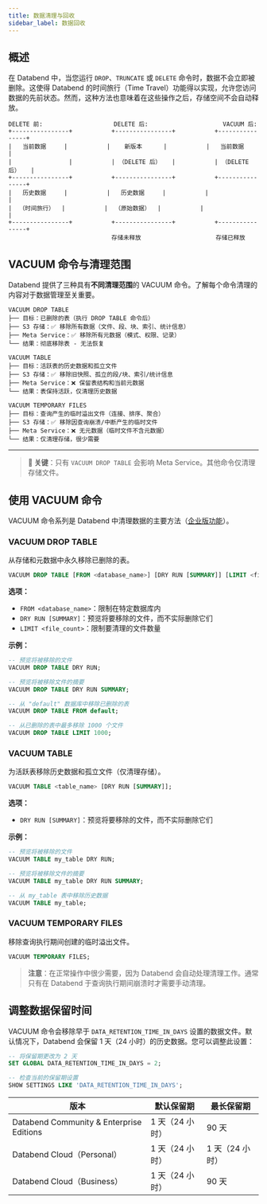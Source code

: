 ```yaml
---
title: 数据清理与回收
sidebar_label: 数据回收
---
```


## 概述

在 Databend 中，当您运行 `DROP`、`TRUNCATE` 或 `DELETE` 命令时，数据不会立即被删除。这使得 Databend 的时间旅行（Time Travel）功能得以实现，允许您访问数据的先前状态。然而，这种方法也意味着在这些操作之后，存储空间不会自动释放。

```
DELETE 前:                    DELETE 后:                     VACUUM 后:
+----------------+           +----------------+           +----------------+
|   当前数据     |           |    新版本      |           |   当前数据     |
|                |           | （DELETE 后）   |           | （DELETE 后）   |
+----------------+           +----------------+           +----------------+
|   历史数据     |           |   历史数据     |           |                |
|  （时间旅行）  |           |  （原始数据）  |           |                |
+----------------+           +----------------+           +----------------+
                             存储未释放                     存储已释放
```

## VACUUM 命令与清理范围

Databend 提供了三种具有**不同清理范围**的 VACUUM 命令。了解每个命令清理的内容对于数据管理至关重要。

```
VACUUM DROP TABLE
├── 目标：已删除的表（执行 DROP TABLE 命令后）
├── S3 存储：✅ 移除所有数据（文件、段、块、索引、统计信息）
├── Meta Service：✅ 移除所有元数据（模式、权限、记录）
└── 结果：彻底移除表 - 无法恢复

VACUUM TABLE
├── 目标：活跃表的历史数据和孤立文件
├── S3 存储：✅ 移除旧快照、孤立的段/块、索引/统计信息
├── Meta Service：❌ 保留表结构和当前元数据
└── 结果：表保持活跃，仅清理历史数据

VACUUM TEMPORARY FILES
├── 目标：查询产生的临时溢出文件（连接、排序、聚合）
├── S3 存储：✅ 移除因查询崩溃/中断产生的临时文件
├── Meta Service：❌ 无元数据（临时文件不含元数据）
└── 结果：仅清理存储，很少需要
```

---

> **🚨 关键**：只有 `VACUUM DROP TABLE` 会影响 Meta Service。其他命令仅清理存储文件。

## 使用 VACUUM 命令

VACUUM 命令系列是 Databend 中清理数据的主要方法（[企业版功能](/guides/products/dee/enterprise-features)）。

### VACUUM DROP TABLE

从存储和元数据中永久移除已删除的表。

```sql
VACUUM DROP TABLE [FROM <database_name>] [DRY RUN [SUMMARY]] [LIMIT <file_count>];
```

**选项：**
- `FROM <database_name>`：限制在特定数据库内
- `DRY RUN [SUMMARY]`：预览将要移除的文件，而不实际删除它们
- `LIMIT <file_count>`：限制要清理的文件数量

**示例：**

```sql
-- 预览将被移除的文件
VACUUM DROP TABLE DRY RUN;

-- 预览将被移除文件的摘要
VACUUM DROP TABLE DRY RUN SUMMARY;

-- 从 "default" 数据库中移除已删除的表
VACUUM DROP TABLE FROM default;

-- 从已删除的表中最多移除 1000 个文件
VACUUM DROP TABLE LIMIT 1000;
```

### VACUUM TABLE

为活跃表移除历史数据和孤立文件（仅清理存储）。

```sql
VACUUM TABLE <table_name> [DRY RUN [SUMMARY]];
```

**选项：**
- `DRY RUN [SUMMARY]`：预览将要移除的文件，而不实际删除它们

**示例：**

```sql
-- 预览将被移除的文件
VACUUM TABLE my_table DRY RUN;

-- 预览将被移除文件的摘要
VACUUM TABLE my_table DRY RUN SUMMARY;

-- 从 my_table 表中移除历史数据
VACUUM TABLE my_table;
```

### VACUUM TEMPORARY FILES

移除查询执行期间创建的临时溢出文件。

```sql
VACUUM TEMPORARY FILES;
```

> **注意**：在正常操作中很少需要，因为 Databend 会自动处理清理工作。通常只有在 Databend 于查询执行期间崩溃时才需要手动清理。

## 调整数据保留时间

VACUUM 命令会移除早于 `DATA_RETENTION_TIME_IN_DAYS` 设置的数据文件。默认情况下，Databend 会保留 1 天（24 小时）的历史数据。您可以调整此设置：

```sql
-- 将保留期更改为 2 天
SET GLOBAL DATA_RETENTION_TIME_IN_DAYS = 2;

-- 检查当前的保留期设置
SHOW SETTINGS LIKE 'DATA_RETENTION_TIME_IN_DAYS';
```

| 版本 | 默认保留期 | 最长保留期 |
| ---------------------------------------- | ----------------- | ---------------- |
| Databend Community & Enterprise Editions | 1 天（24 小时） | 90 天 |
| Databend Cloud（Personal） | 1 天（24 小时） | 1 天（24 小时） |
| Databend Cloud（Business） | 1 天（24 小时） | 90 天 |